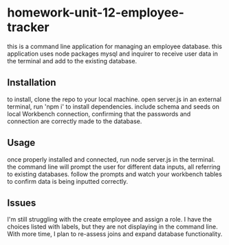 # homework-unit-12-employee-tracker

this is a command line application for managing an employee database. this application uses node packages mysql and inquirer to receive user data in the terminal and add to the existing database.

## Installation

to install, clone the repo to your local machine. open server.js in an external terminal, run 'npm i' to install dependencies. include schema and seeds on local Workbench connection, confirming that the passwords and connection are correctly made to the database.

## Usage

once properly installed and connected, run node server.js in the terminal. the command line will prompt the user for different data inputs, all referring to existing databases. follow the prompts and watch your workbench tables to confirm data is being inputted correctly.

## Issues

I'm still struggling with the create employee and assign a role. I have the choices listed with labels, but they are not displaying in the command line. With more time, I plan to re-assess joins and expand database functionality.
